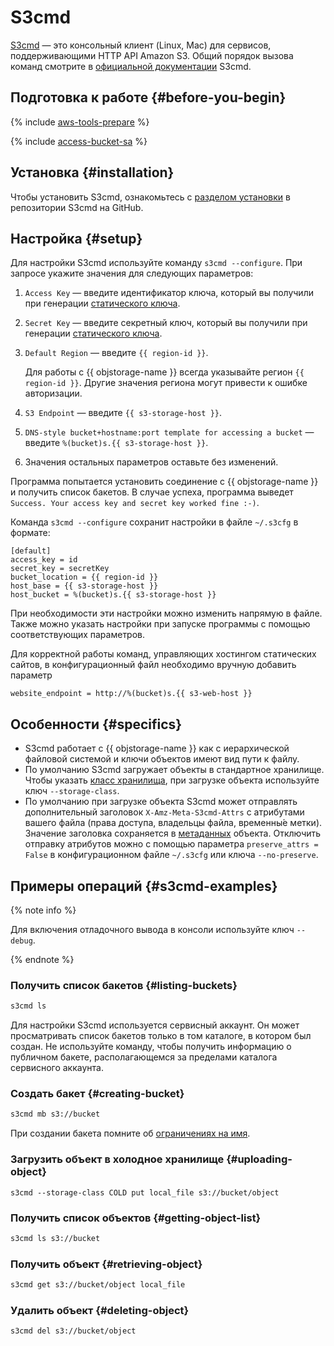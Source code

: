 # S3cmd

[S3cmd](https://s3tools.org/s3cmd) — это консольный клиент (Linux, Mac) для сервисов, поддерживающими HTTP API Amazon S3. Общий порядок вызова команд смотрите в [официальной документации](https://s3tools.org/usage) S3cmd.

## Подготовка к работе {#before-you-begin}

{% include [aws-tools-prepare](../../_includes/aws-tools/aws-tools-prepare.md) %}

{% include [access-bucket-sa](../../_includes/storage/access-bucket-sa.md) %}

## Установка {#installation}

Чтобы установить S3cmd, ознакомьтесь с [разделом установки](https://github.com/s3tools/s3cmd/blob/master/INSTALL.md) в репозитории S3cmd на GitHub.

## Настройка {#setup}

Для настройки S3cmd используйте команду `s3cmd --configure`. При запросе укажите значения для следующих параметров:

1. `Access Key` — введите идентификатор ключа, который вы получили при генерации [статического ключа](../../iam/concepts/authorization/access-key.md).
1. `Secret Key` — введите секретный ключ, который вы получили при генерации [статического ключа](../../iam/concepts/authorization/access-key.md).
1. `Default Region` — введите `{{ region-id }}`.

   Для работы с {{ objstorage-name }} всегда указывайте регион `{{ region-id }}`. Другие значения региона могут привести к ошибке авторизации.

1. `S3 Endpoint` — введите `{{ s3-storage-host }}`.
1. `DNS-style bucket+hostname:port template for accessing a bucket` — введите `%(bucket)s.{{ s3-storage-host }}`.
1. Значения остальных параметров оставьте без изменений.

Программа попытается установить соединение с {{ objstorage-name }} и получить список бакетов. В случае успеха, программа выведет `Success. Your access key and secret key worked fine :-)`.

Команда `s3cmd --configure` сохранит настройки в файле `~/.s3cfg` в формате:

```
[default]
access_key = id
secret_key = secretKey
bucket_location = {{ region-id }}
host_base = {{ s3-storage-host }}
host_bucket = %(bucket)s.{{ s3-storage-host }}
```

При необходимости эти настройки можно изменить напрямую в файле. Также можно указать настройки при запуске программы с помощью соответствующих параметров.

Для корректной работы команд, управляющих хостингом статических сайтов, в конфигурационный файл необходимо вручную добавить параметр

```
website_endpoint = http://%(bucket)s.{{ s3-web-host }}
```

## Особенности {#specifics}

- S3cmd работает с {{ objstorage-name }} как с иерархической файловой системой и ключи объектов имеют вид пути к файлу.
- По умолчанию S3cmd загружает объекты в стандартное хранилище. Чтобы указать [класс хранилища](../concepts/storage-class.md), при загрузке объекта используйте ключ `--storage-class`.
- По умолчанию при загрузке объекта S3cmd может отправлять дополнительный заголовок `X-Amz-Meta-S3cmd-Attrs` с атрибутами вашего файла (права доступа, владельцы файла, временны́е метки). Значение заголовка сохраняется в [метаданных](../concepts/object.md#metadata) объекта. Отключить отправку атрибутов можно с помощью параметра `preserve_attrs = False` в конфигурационном файле `~/.s3cfg` или ключа `--no-preserve`.

## Примеры операций {#s3cmd-examples}

{% note info %}

Для включения отладочного вывода в консоли используйте ключ `--debug`.

{% endnote %}

### Получить список бакетов {#listing-buckets}

```bash
s3cmd ls
```

Для настройки S3cmd используется сервисный аккаунт. Он может просматривать список бакетов только в том каталоге, в котором был создан. Не используйте команду, чтобы получить информацию о публичном бакете, располагающемся за пределами каталога сервисного аккаунта.

### Создать бакет {#creating-bucket}

```bash
s3cmd mb s3://bucket
```

При создании бакета помните об [ограничениях на имя](../concepts/bucket.md#naming).

### Загрузить объект в холодное хранилище {#uploading-object}

```
s3cmd --storage-class COLD put local_file s3://bucket/object
```

### Получить список объектов {#getting-object-list}

```bash
s3cmd ls s3://bucket
```

### Получить объект {#retrieving-object}

```bash
s3cmd get s3://bucket/object local_file
```

### Удалить объект {#deleting-object}

```bash
s3cmd del s3://bucket/object
```
